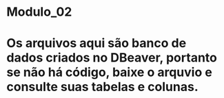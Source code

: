 # Modulo_02

# Os arquivos aqui são banco de dados criados no DBeaver, portanto se não há código, baixe o arquvio e consulte suas tabelas e colunas.
